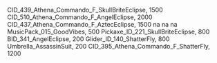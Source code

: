 CID_439_Athena_Commando_F_SkullBriteEclipse, 1500
CID_510_Athena_Commando_F_AngelEclipse, 2000
CID_437_Athena_Commando_F_AztecEclipse, 1500
na
na
na
MusicPack_015_GoodVibes, 500
Pickaxe_ID_221_SkullBriteEclipse, 800
BID_341_AngelEclipse, 200
Glider_ID_140_ShatterFly, 800
Umbrella_AssassinSuit, 200
CID_395_Athena_Commando_F_ShatterFly, 1200
